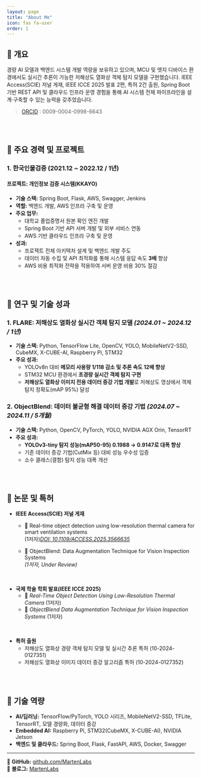 ```yaml
---
layout: page
title: "About Me"
icon: fas fa-user
order: 1
---
```


## 📌 **개요**
경량 AI 모델과 백엔드 시스템 개발 역량을 보유하고 있으며, MCU 및 엣지 디바이스 환경에서도 실시간 추론이 가능한 저해상도 열화상 객체 탐지 모델을 구현했습니다. IEEE Access(SCIE) 저널 게재, IEEE ICCE 2025 발표 2편, 특허 2건 출원, Spring Boot 기반 REST API 및 클라우드 인프라 운영 경험을 통해 AI 시스템 전체 파이프라인을 설계·구축할 수 있는 능력을 갖추었습니다.

> [ORCID](https://orcid.org/0009-0004-0998-6643) : 0009-0004-0998-6643

<br/>
<br/>

## 📌 **주요 경력 및 프로젝트**

### 1. **한국인물검증 (2021.12 ~ 2022.12 / 1년)**

#### **프로젝트: 개인정보 검증 시스템(KKAYO)**
- **기술 스택:** Spring Boot, Flask, AWS, Swagger, Jenkins
- **역할:** 백엔드 개발, AWS 인프라 구축 및 운영
- **주요 업무:**
  - 대학교 졸업증명서 원본 확인 엔진 개발
  - Spring Boot 기반 API 서버 개발 및 외부 서비스 연동
  - AWS 기반 클라우드 인프라 구축 및 운영
- **성과:**
  - 프로젝트 전체 아키텍처 설계 및 백엔드 개발 주도
  - 데이터 자동 수집 및 API 최적화를 통해 시스템 응답 속도 **3배** 향상
  - AWS 비용 최적화 전략을 적용하여 서버 운영 비용 30% 절감

<br/>
<br/>

## 📌 **연구 및 기술 성과**

### **1. FLARE: 저해상도 열화상 실시간 객체 탐지 모델** *(2024.01 ~ 2024.12 / 1년)*

- **기술 스택:** Python, TensorFlow Lite, OpenCV, YOLO, MobileNetV2-SSD, CubeMX, X-CUBE-AI, Raspberry Pi, STM32
- **주요 성과:**
  - YOLOv8n 대비 **메모리 사용량 1/118 감소 및 추론 속도 12배 향상**
  - STM32 MCU 환경에서 **초경량 실시간 객체 탐지 구현**
  - **저해상도 열화상 이미지 전용 데이터 증강 기법 개발**로  저해상도 영상에서 객체 탐지 정확도(mAP 95%) 달성

### **2. ObjectBlend: 데이터 불균형 해결 데이터 증강 기법** *(2024.07 ~ 2024.11 / 5개월)*

- **기술 스택:** Python, OpenCV, PyTorch, YOLO, NVIDIA AGX Orin, TensorRT
- **주요 성과:**
  - **YOLOv3-tiny 탐지 성능(mAP50-95) 0.1988 → 0.9147로 대폭 향상**
  - 기존 데이터 증강 기법(CutMix 등) 대비 성능 우수성 입증
  - 소수 클래스(결함) 탐지 성능 대폭 개선



<br/>
<br/>

## 📌 **논문 및 특허**

- **IEEE Access(SCIE) 저널 게재** 
  - 📝 Real-time object detection using low-resolution thermal camera for smart ventilation systems  <br/> (1저자)*[DOI: 10.1109/ACCESS.2025.3566635](https://ieeexplore.ieee.org/document/10982063)*

  - 📝 ObjectBlend: Data Augmentation Technique for Vision Inspection Systems <br/> *(1저자, Under Review)*

<br/>

- **국제 학술 학회 발표(IEEE ICCE 2025)**
  - 📝 *Real-Time Object Detection Using Low-Resolution Thermal Camera* (1저자)
  - 📝 *ObjectBlend Data Augmentation Technique for Vision Inspection Systems* (1저자)

<br/>

- **특허 출원**
  - 저해상도 열화상 경량 객체 탐지 모델 및 실시간 추론 특허 (10-2024-0127351)
  - 저해상도 열화상 이미지 데이터 증강 알고리즘 특허 (10-2024-0127352)

<br/>
<br/>

## 📌 **기술 역량**

- **AI/딥러닝:** TensorFlow/PyTorch, YOLO 시리즈, MobileNetV2-SSD, TFLite, TensorRT, 모델 경량화, 데이터 증강
- **Embedded AI:** Raspberry Pi, STM32(CubeMX, X-CUBE-AI), NVIDIA Jetson
- **백엔드 및 클라우드:**  Spring Boot, Flask, FastAPI, AWS, Docker, Swagger

---
🔗 **GitHub:** [github.com/MartenLabs](https://github.com/MartenLabs)  
🔗 **블로그:** [MartenLabs](https://martenlabs.github.io/about/)

